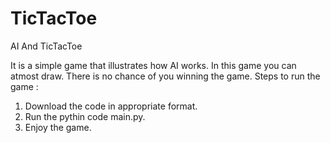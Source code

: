 # TicTacToe
AI And TicTacToe



It is a simple game that illustrates how AI works. In this game you can atmost draw. There is no chance of you winning the game.
Steps to run the game :
1. Download the code in appropriate format.
2. Run the pythin code main.py.
3. Enjoy the game.
